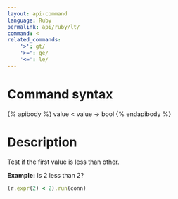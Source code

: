 ```yaml
---
layout: api-command
language: Ruby
permalink: api/ruby/lt/
command: <
related_commands:
    '>': gt/
    '>=': ge/
    '<=': le/
---
```


# Command syntax #

{% apibody %}
value < value &rarr; bool
{% endapibody %}

# Description #

Test if the first value is less than other.

__Example:__ Is 2 less than 2?

```rb
(r.expr(2) < 2).run(conn)
```


